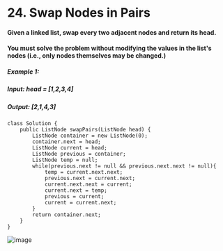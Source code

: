 # 24. Swap Nodes in Pairs

#### Given a linked list, swap every two adjacent nodes and return its head.
#### You must solve the problem without modifying the values in the list's nodes (i.e., only nodes themselves may be changed.)

##### Example 1:
##### Input: head = [1,2,3,4]
##### Output: [2,1,4,3]

```
class Solution {
    public ListNode swapPairs(ListNode head) {
        ListNode container = new ListNode(0);
        container.next = head;
        ListNode current = head;
        ListNode previous = container;
        ListNode temp = null;
        while(previous.next != null && previous.next.next != null){
            temp = current.next.next;
            previous.next = current.next;
            current.next.next = current;
            current.next = temp;
            previous = current;
            current = current.next;
        }
        return container.next;
    }
}
```

![image](https://user-images.githubusercontent.com/97871497/187418843-3b228744-12ce-44f2-a353-8a2d1d13b71e.png)
